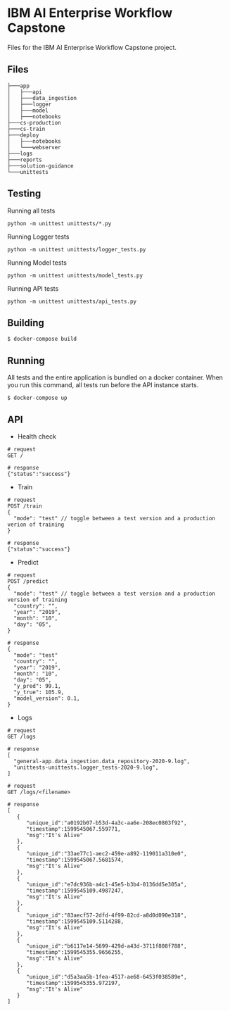 # IBM AI Enterprise Workflow Capstone
Files for the IBM AI Enterprise Workflow Capstone project. 

## Files
  
```
├───app
│   ├───api
│   ├───data_ingestion
│   ├───logger
│   ├───model
│   ├───notebooks
├───cs-production
├───cs-train
├───deploy
│   ├───notebooks
│   └───webserver
├───logs
├───reports
├───solution-guidance
└───unittests
```

## Testing 

Running all tests

```
python -m unittest unittests/*.py
```
  
Running Logger tests

```
python -m unittest unittests/logger_tests.py
```
  
Running Model tests

```
python -m unittest unittests/model_tests.py
```
  
Running API tests

```
python -m unittest unittests/api_tests.py
```

## Building
  
```
$ docker-compose build
```

## Running
  
All tests and the entire application is bundled on a docker container. When you run this command, all tests run before the API instance starts.
  
```
$ docker-compose up
```

## API
  
- Health check 

```
# request
GET /
```
```
# response
{"status":"success"}
```
    
- Train 

```
# request
POST /train
{
  "mode": "test" // toggle between a test version and a production verion of training
}
```
```
# response
{"status":"success"}
```
  
- Predict 

```
# request
POST /predict
{
  "mode": "test" // toggle between a test version and a production version of training
  "country": "",
  "year": "2019",
  "month": "10",
  "day": "05",
}
```
```
# response
{
  "mode": "test"
  "country": "",
  "year": "2019",
  "month": "10",
  "day": "05",
  "y_pred": 99.1,
  "y_true": 105.9,
  "model_version": 0.1,
}
```
- Logs 

```
# request
GET /logs
```
```
# response
[
  "general-app.data_ingestion.data_repository-2020-9.log",
  "unittests-unittests.logger_tests-2020-9.log",
]
```

```
# request
GET /logs/<filename>
```
```
# response
[
   {
      "unique_id":"a0192b07-b53d-4a3c-aa6e-208ec0803f92",
      "timestamp":1599545067.559771,
      "msg":"It's Alive"
   },
   {
      "unique_id":"33ae77c1-aec2-459e-a892-119011a310e0",
      "timestamp":1599545067.5681574,
      "msg":"It's Alive"
   },
   {
      "unique_id":"e7dc936b-a4c1-45e5-b3b4-0136dd5e305a",
      "timestamp":1599545109.4987247,
      "msg":"It's Alive"
   },
   {
      "unique_id":"83aecf57-2dfd-4f99-82cd-a8d0d090e318",
      "timestamp":1599545109.5114288,
      "msg":"It's Alive"
   },
   {
      "unique_id":"b6117e14-5699-429d-a43d-3711f808f788",
      "timestamp":1599545355.9656255,
      "msg":"It's Alive"
   },
   {
      "unique_id":"d5a3aa5b-1fea-4517-ae68-6453f038589e",
      "timestamp":1599545355.972197,
      "msg":"It's Alive"
   }
]
```